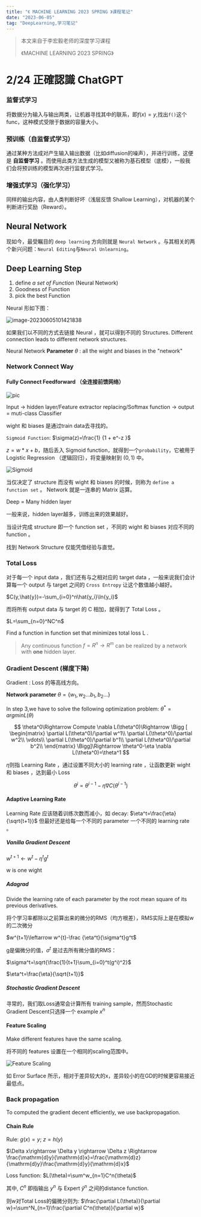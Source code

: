 ```yaml
---
title: "《 MACHINE LEARNING 2023 SPRING 》课程笔记"
date: "2023-06-05"
tag: "DeepLearning,学习笔记"
---
```


> 本文来自于李宏毅老师的深度学习课程
> 
> 《MACHINE LEARNING 2023 SPRING》

# 2/24	正確認識 ChatGPT


### 监督式学习

将数据分为输入与输出两类，让机器寻找其中的联系，即$f(x)=y$,找出`f()`这个func，这种模式受限于数据的容量大小。

### 预训练（自监督式学习）

通过某种方法成对产生输入输出数据（比如diffusion的噪声），并进行训练，这便是 **自监督学习** 。而使用此类方法生成的模型又被称为基石模型（底模），一般我们会将预训练的模型再次进行监督式学习。

### 增强式学习（强化学习）

同样的输出内容，由人类判断好坏（浅层反馈 Shallow Learning），对机器的某个判断进行奖励（Reward）。

## Neural Network

现如今，最受瞩目的 `deep learning` 方向则就是 `Neural Network` 。与其相关的两个新兴问题：`Neural Editing`与`Neural Unlearning`。

## Deep Learning Step
1. define *a set of Function* (Neural Network)
2. Goodness of Function
3. pick the best Function

Neural 形如下图：

![image-20230605101421838](https://cdn.jsdelivr.net/gh/Zhuxb-Clouds/PicDepot/img/202306051014068.png)

如果我们以不同的方式去链接 Neural ，就可以得到不同的 Structures.
Different connection leads to different network structures.

Neural Network **Parameter** $\theta$ : all the wight and biases in the "network" 

### Network Connect Way

#### Fully Connect Feedforward （全连接前馈网络）
![pic](https://cdn.jsdelivr.net/gh/Zhuxb-Clouds/PicDepot/img/202306051037303.png)

Input -> hidden layer/Feature extractor replacing/Softmax function -> output = muti-class Classifier

wight 和 biases 是通过train data去寻找的。

`Sigmoid Function`: $\sigma(z)=\frac{1} {1 + e^-z }$

$z = w*x+b$，随后丢入 Sigmoid function，就得到一个`probability`，它被用于 Logistic Regression （逻辑回归），将变量映射到 $(0,1)$ 中。

![Sigmoid](https://upload.wikimedia.org/wikipedia/commons/thumb/8/88/Logistic-curve.svg/480px-Logistic-curve.svg.png)

当仅决定了 structure 而没有 wight 和 biases 的时候，则称为 `define a function set` 。 Network 就是一连串的 Matrix 运算。

Deep = Many hidden layer

一般来说，hidden layer越多，训练出来的效果越好。

当设计完成 structure 即一个 function set ，不同的 wight 和 biases 对应不同的 function 。

找到 Network Structure 仅能凭借经验与直觉。

### Total Loss

对于每一个 input data ，我们还有与之相对应的 target data ，一般来说我们会计算每一个 output 与 target 之间的 `Cross Entropy` 让这个数值越小越好。

$C(y,\hat{y})=-\sum_{i=0}^n\hat{y_i}\ln{y_i}$

而将所有 output data 与 target 的 C 相加，就得到了 Total Loss 。

$L=\sum_{n=0}^NC^n$ 

Find a function in function set that minimizes total loss L .

> Any continuous function $f=R^n\rightarrow R^m$ can be realized by a network with **one** hidden layer.

### Gradient Descent (梯度下降)
Gradient : Loss 的等高线方向。

**Network parameter** $\theta=\lbrace w_1,w_2...b_1,b_2... \rbrace$

In step 3,we have to solve the following optimization problem:
$\theta^*=arg min L(\theta)$

$$
\theta^0\Rightarrow Compute \nabla L(\theta^0)\Rightarrow
\Bigg [ \begin{matrix}
 \partial L(\theta^0)/\partial w^1\\
 \partial L(\theta^0)/\partial w^2\\
 \vdots\\
 \partial L(\theta^0)/\partial b^1\\
 \partial L(\theta^0)/\partial b^2\\
\end{matrix} \Bigg]\Rightarrow
\theta^0-\eta \nabla L(\theta^0)=\theta^1
$$

$\eta$则指 Learning Rate ，通过设置不同大小的 learning rate ，让函数更新 wight 和 biases ，达到最小 Loss 

$$
\theta^i=\theta^{i-1}-\eta \nabla C(\theta^{i-1})
$$

#### Adaptive Learning Rate

Learning Rate 应该随着训练次数而减小，如 decay: $\eta^t=\frac{\eta}{\sqrt{t+1}}$
但最好还是给每一个不同的 parameter 一个不同的 learning rate 。

##### Vanilla Gradient Descent
$w^{t+1}\leftarrow w^{t}-\eta^tg^t$ 

w is one wight

##### Adagrad
Divide the learning rate of each parameter by the root mean square of its previous derivatives. 

将个学习率都除以之前算出来的微分的RMS（均方根差），RMS实际上是在模拟w的二次微分

$w^{t+1}\leftarrow w^{t}-\frac {\eta^t}{\sigma^t}g^t$ 

g是偏微分的值，$\sigma^t$ 是过去所有微分值的RMS：

$\sigma^t=\sqrt{\frac{1}{t+1}\sum_{i=0}^t(g^i)^2}$

$\eta^t=\frac{\eta}{\sqrt{t+1}}$

##### Stochastic Gradient Descent

寻常的，我们取Loss通常会计算所有 training sample，然而Stochastic Gradient Descent只选择一个 example $x^n$


#### Feature Scaling

Make different features have the same scaling.

将不同的 features 设置在一个相同的scaling范围中。

![Feature Scaling](https://cdn.jsdelivr.net/gh/Zhuxb-Clouds/PicDepot/img/202306061146541.png)

如 Error Surface 所示，相对于差异较大的x，差异较小的在GD的时候更容易接近最低点。

### Back propagation
To computed the gradient decent efficiently, we use backpropagation.

#### Chain Rule

Rule: $g(x)=y$; $z=h(y)$ 

$\Delta x\rightarrow \Delta y \rightarrow \Delta z \Rightarrow \frac{\mathrm{d}y}{\mathrm{d}x}=\frac{\mathrm{d}z}{\mathrm{d}y}\frac{\mathrm{d}y}{\mathrm{d}x}$

Loss function: $L(\theta)=\sum^w_{n=1}C^n(\theta)$

其中, $C^n$ 即指输出 $y^n$ 与 Expert $\hat{y}^n$ 之间的distance function.

则w对Total Loss的偏微分则为:
$\frac{\partial L(\theta)}{\partial w}=\sum^N_{n=1}\frac{\partial C^n(\theta)}{\partial w}$

